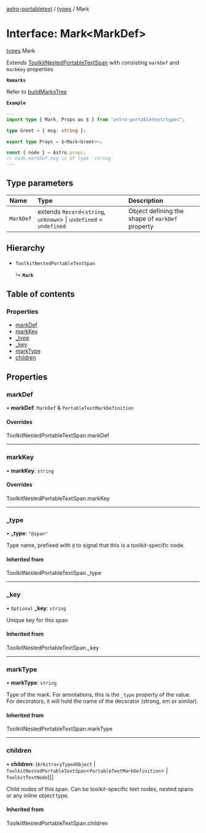 [astro-portabletext](../README.md) / [types](../modules/types.md) / Mark

# Interface: Mark\<MarkDef\>

[types](../modules/types.md).Mark

Extends [ToolkitNestedPortableTextSpan](https://portabletext.github.io/toolkit/interfaces/ToolkitNestedPortableTextSpan.html)
with consisting `markDef` and `markKey` properties

**`Remarks`**

Refer to [buildMarksTree](https://github.com/portabletext/toolkit/blob/36c51bd360aa7bc9f8b1f47dbe4a8b6adb4b566a/src/buildMarksTree.ts#L92)

**`Example`**

```ts
---
import type { Mark, Props as $ } from "astro-portabletext/types";

type Greet = { msg: string };

export type Props = $<Mark<Greet>>;

const { node } = Astro.props;
// node.markDef.msg is of type `string`
---
```

## Type parameters

| Name | Type | Description |
| :------ | :------ | :------ |
| `MarkDef` | extends `Record`\<`string`, `unknown`\> \| `undefined` = `undefined` | Object defining the shape of `markDef` property |

## Hierarchy

- `ToolkitNestedPortableTextSpan`

  ↳ **`Mark`**

## Table of contents

### Properties

- [markDef](types.Mark.md#markDef)
- [markKey](types.Mark.md#markKey)
- [\_type](types.Mark.md#_type)
- [\_key](types.Mark.md#_key)
- [markType](types.Mark.md#markType)
- [children](types.Mark.md#children)

## Properties

### <a id="markDef" name="markDef"></a> markDef

• **markDef**: `MarkDef` & `PortableTextMarkDefinition`

#### Overrides

ToolkitNestedPortableTextSpan.markDef

___

### <a id="markKey" name="markKey"></a> markKey

• **markKey**: `string`

#### Overrides

ToolkitNestedPortableTextSpan.markKey

___

### <a id="_type" name="_type"></a> \_type

• **\_type**: ``"@span"``

Type name, prefixed with `@` to signal that this is a toolkit-specific node.

#### Inherited from

ToolkitNestedPortableTextSpan.\_type

___

### <a id="_key" name="_key"></a> \_key

• `Optional` **\_key**: `string`

Unique key for this span

#### Inherited from

ToolkitNestedPortableTextSpan.\_key

___

### <a id="markType" name="markType"></a> markType

• **markType**: `string`

Type of the mark. For annotations, this is the `_type` property of the value.
For decorators, it will hold the name of the decorator (strong, em or similar).

#### Inherited from

ToolkitNestedPortableTextSpan.markType

___

### <a id="children" name="children"></a> children

• **children**: (`ArbitraryTypedObject` \| `ToolkitNestedPortableTextSpan`\<`PortableTextMarkDefinition`\> \| `ToolkitTextNode`)[]

Child nodes of this span. Can be toolkit-specific text nodes, nested spans
or any inline object type.

#### Inherited from

ToolkitNestedPortableTextSpan.children
